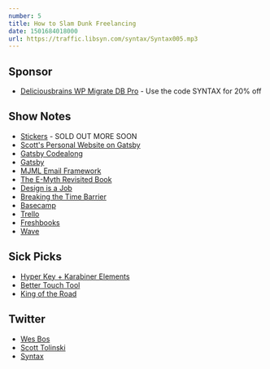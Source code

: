 ```yaml
---
number: 5
title: How to Slam Dunk Freelancing
date: 1501684018000
url: https://traffic.libsyn.com/syntax/Syntax005.mp3
---
```


## Sponsor

* [Deliciousbrains WP Migrate DB Pro](https://deliciousbrains.com/syntax) - Use the code SYNTAX for 20% off

## Show Notes

* [Stickers](https://bos.af) - SOLD OUT MORE SOON
* [Scott's Personal Website on Gatsby](http://scotttolinski.com/)
* [Gatsby Codealong](https://www.youtube.com/watch?v=xqaThBnesfY)
* [Gatsby](https://github.com/gatsbyjs/gatsby)
* [MJML Email Framework](https://mjml.io/)
* [The E-Myth Revisited Book](http://amzn.to/2f8y8Li)
* [Design is a Job](http://amzn.to/2uZ9CQw)
* [Breaking the Time Barrier](https://www.freshbooks.com/blog/breakingthetimebarrier)
* [Basecamp](https://basecamp.com/)
* [Trello](https://trello.com/)
* [Freshbooks](http://www.shareasale.com/r.cfm?B=963929&U=976068&M=52946&urllink=)
* [Wave](https://www.waveapps.com/)

## Sick Picks
* [Hyper Key + Karabiner Elements](https://github.com/tekezo/Karabiner-Elements/)
* [Better Touch Tool](https://www.boastr.net/)
* [King of the Road](https://www.viceland.com/en_us/show/king-of-the-road)

## Twitter
* [Wes Bos](https://twitter.com/wesbos)
* [Scott Tolinski](https://twitter.com/stolinski)
* [Syntax](https://twitter.com/SyntaxFM)

